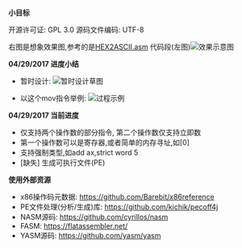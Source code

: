  **小目标** 

开源许可证: GPL 3.0
源码文件编码: UTF-8

右图是想象效果图,参考的是[HEX2ASCII.asm](https://git.oschina.net/zhishi/asm_for_all/blob/master/example/x86/win32/HEX2ASCII.asm) 代码段(左图)![](http://git.oschina.net/uploads/images/2017/0227/080602_34511d48_384016.png "效果示意图")

 **04/29/2017 进度小结** 
- 暂时设计:
![暂时设计草图](https://github.com/program-in-chinese/assembler-in-chinese-experiment/blob/master/文档/汇编器设计草图.png "在这里输入图片标题")

- 以这个mov指令举例:
![过程示例](https://github.com/program-in-chinese/assembler-in-chinese-experiment/blob/master/%E6%96%87%E6%A1%A3/%E6%B1%87%E7%BC%96%E5%99%A8%E8%AE%BE%E8%AE%A1%E8%8D%89%E5%9B%BE-%E7%A4%BA%E4%BE%8B.png "在这里输入图片标题")

 **04/29/2017 当前进度** 
- 仅支持两个操作数的部分指令, 第二个操作数仅支持立即数
- 第一个操作数可以是寄存器,或者简单的内存寻址,如[0]
- 支持强制类型,如add ax,strict word 5
- [缺失] 生成可执行文件(PE)


 **使用外部资源**
- x86操作码元数据: https://github.com/Barebit/x86reference
- PE文件处理(分析/生成)库: https://github.com/kichik/pecoff4j
- NASM源码: https://github.com/cyrillos/nasm
- FASM: https://flatassembler.net/
- YASM源码: https://github.com/yasm/yasm
